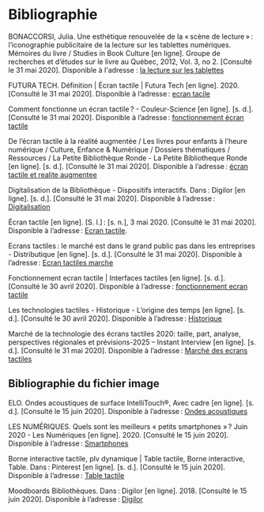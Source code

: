 # Bibliographie #

BONACCORSI, Julia. Une esthétique renouvelée de la « scène de lecture » : l’iconographie publicitaire de la lecture sur les tablettes numériques. Mémoires du livre / Studies in Book Culture [en ligne]. Groupe de recherches et d’études sur le livre au Québec, 2012, Vol. 3, no 2. [Consulté le 31 mai 2020]. Disponible à l'adresse : [la lecture sur les tablettes](https://doi.org/10.7202/1009350ar)

FUTURA TECH. Définition | Écran tactile | Futura Tech [en ligne]. 2020. [Consulté le 31 mai 2020]. Disponible à l’adresse : [ecran tacile](https://www.futura-sciences.com/tech/definitions/technologie-ecran-tactile-539/)


Comment fonctionne un écran tactile ? - Couleur-Science [en ligne]. [s. d.]. [Consulté le 31 mai 2020]. Disponible à l’adresse : [fonctionnement écran tactile](https://couleur-science.eu/?d=4e0bec--comment-fonctionne-un-ecran-tactile)

De l’écran tactile à la réalité augmentée / Les livres pour enfants à l’heure numérique / Culture, Enfance & Numérique / Dossiers thématiques / Ressources / La Petite Bibliothèque Ronde - La Petite Bibliotheque Ronde [en ligne]. [s. d.]. [Consulté le 31 mai 2020]. Disponible à l’adresse : [écran tactile et realite augmentee](http://www.lapetitebibliothequeronde.com/Ressources/Dossiers-thematiques/Culture-Enfance-Numerique/Les-livres-pour-enfants-a-l-heure-numerique/De-l-ecran-tactile-a-la-realite-augmentee)

Digitalisation de la Bibliothèque - Dispositifs interactifs. Dans : Digilor [en ligne]. [s. d.]. [Consulté le 31 mai 2020]. Disponible à l’adresse : [Digitalisation](https://www.digilor.fr/digitalisation-de-la-bibliotheque/)

Écran tactile [en ligne]. [S. l.] : [s. n.], 3 mai 2020. [Consulté le 31 mai 2020]. Disponible à l’adresse : [Ecran tactile](https://fr.wikipedia.org/w/index.php?title=%C3%89cran_tactile&oldid=170387426). 

Ecrans tactiles : le marché est dans le grand public pas dans les entreprises - Distributique [en ligne]. [s. d.]. [Consulté le 31 mai 2020]. Disponible à l’adresse : [Ecran tactiles marche](https://www.distributique.com/actualites/lire-ecrans-tactiles-le-marche-est-dans-le-grand-public-pas-dans-les-entreprises-14341.html)

Fonctionnement ecran tactile | Interfaces tactiles [en ligne]. [s. d.]. [Consulté le 30 avril 2020]. Disponible à l’adresse : [fonctionnement ecran tactile](http://interfacetactile.com/fonctionnement-ecran-tactile.php)

Les technologies tactiles - Historique - L’origine des temps [en ligne]. [s. d.]. [Consulté le 30 avril 2020]. Disponible à l’adresse : [Historique](http://igm.univ-mlv.fr/~dr/XPOSE2008/Les%20technologies%20tactiles/histo_origine.html)

Marché de la technologie des écrans tactiles 2020: taille, part, analyse, perspectives régionales et prévisions-2025 – Instant Interview [en ligne]. [s. d.]. [Consulté le 31 mai 2020]. Disponible à l’adresse : [Marché des ecrans tactiles](https://www.linstant-interview.com/174950/marche-de-la-technologie-des-ecrans-tactiles-2020-taille-part-analyse-perspectives-regionales-et-previsions-2025/)

## Bibliographie du fichier image

ELO. Ondes acoustiques de surface IntelliTouch®, Avec cadre [en ligne]. [s. d.]. [Consulté le 15 juin 2020]. Disponible à l’adresse : [Ondes acoustiques](http://www.elotouch.fr/touchscreen-components/catalog-product-view-id-82.html)

LES NUMÉRIQUES. Quels sont les meilleurs « petits smartphones » ? Juin 2020 - Les Numériques [en ligne]. 2020. [Consulté le 15 juin 2020]. Disponible à l’adresse : [Smartphones](https://www.lesnumeriques.com/telephone-portable/guide-achat-les-meilleurs-petits-smartphones-g65.html)

Borne interactive tactile, plv dynamique | Table tactile, Borne interactive, Table. Dans : Pinterest [en ligne]. [s. d.]. [Consulté le 15 juin 2020]. Disponible à l’adresse : [Table tactile](https://www.pinterest.com/pin/838584393088767657/)

Moodboards Bibliothèques. Dans : Digilor [en ligne]. 2018. [Consulté le 15 juin 2020]. Disponible à l’adresse : [Digilor](https://www.digilor.fr/moodboards-bibliotheques/)
